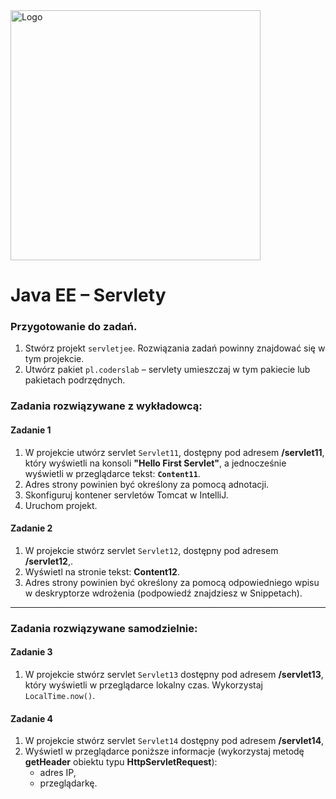 <img alt="Logo" src="http://coderslab.pl/svg/logo-coderslab.svg" width="400">

# Java EE – Servlety

### Przygotowanie do zadań.

1. Stwórz projekt `servletjee`. Rozwiązania zadań powinny znajdować się w tym projekcie.
2. Utwórz pakiet `pl.coderslab` – servlety umieszczaj w tym pakiecie lub pakietach podrzędnych.

### Zadania rozwiązywane z wykładowcą:

#### Zadanie 1

1. W projekcie utwórz servlet `Servlet11`, dostępny pod adresem **/servlet11**,
który wyświetli na konsoli **"Hello First Servlet"**, a jednocześnie wyświetli w przeglądarce tekst: **`Content11`**.
3. Adres strony powinien być określony za pomocą adnotacji.
2. Skonfiguruj kontener servletów Tomcat w IntelliJ.
3. Uruchom projekt.

#### Zadanie 2

1. W projekcie stwórz servlet `Servlet12`, dostępny pod adresem **/servlet12**,.
2. Wyświetl na stronie tekst: **Content12**. 
3. Adres strony powinien być określony za pomocą odpowiedniego wpisu w deskryptorze wdrożenia (podpowiedź znajdziesz w Snippetach).


-------------------------------------------------------------------------------

### Zadania rozwiązywane samodzielnie:

#### Zadanie 3

1. W projekcie stwórz servlet `Servlet13` dostępny pod adresem **/servlet13**,
 który wyświetli w przeglądarce lokalny czas.
Wykorzystaj `LocalTime.now()`.


#### Zadanie 4
1. W projekcie stwórz servlet `Servlet14` dostępny pod adresem **/servlet14**,
2. Wyświetl w przeglądarce poniższe informacje (wykorzystaj metodę **getHeader** obiektu typu **HttpServletRequest**):
    * adres IP,
    * przeglądarkę.
